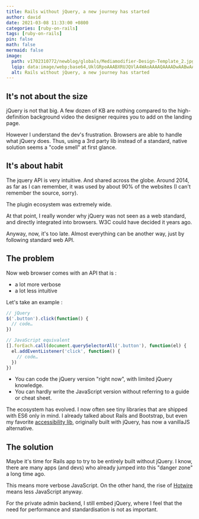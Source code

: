 ```yaml
---
title: Rails without jQuery, a new journey has started
author: david
date: 2021-03-08 11:33:00 +0800
categories: [ruby-on-rails]
tags: [ruby-on-rails]
pin: false
math: false
mermaid: false
image:
  path: v1702310772/newblog/globals/Mediamodifier-Design-Template_2.jpg
  lqip: data:image/webp;base64,UklGRpoAAABXRUJQVlA4WAoAAAAQAAAADwAABwAAQUxQSDIAAAARL0AmbZurmr57yyIiqE8oiG0bejIYEQTgqiDA9vqnsUSI6H+oAERp2HZ65qP/VIAWAFZQOCBCAAAA8AEAnQEqEAAIAAVAfCWkAALp8sF8rgRgAP7o9FDvMCkMde9PK7euH5M1m6VWoDXf2FkP3BqV0ZYbO6NA/VFIAAAA
  alt: Rails without jQuery, a new journey has started
---
```


## It's not about the size  
  
jQuery is not that big. A few dozen of KB are nothing compared to the high-definition background video the designer requires you to add on the landing page.  
  
However I understand the dev's frustration. Browsers are able to handle what jQuery does. Thus, using a 3rd party lib instead of a standard, native solution seems a "code smell" at first glance.  

  
## It's about habit  
  
The jquery API is very intuitive. And shared across the globe. Around 2014, as far as I can remember, it was used by about 90% of the websites (I can't remember the source, sorry).  
  
The plugin ecosystem was extremely wide.  
  
At that point, I really wonder why jQuery was not seen as a web standard, and directly integrated into browsers. W3C could have decided it years ago.  
  
Anyway, now, it's too late. Almost everything can be another way, just by following standard web API.  

  
## The problem  
  
Now web browser comes with an API that is :  
- a lot more verbose  
- a lot less intuitive  
  
Let's take an example :

```javascript
// jQuery
$('.button').click(function() {
  // code…
})

// JavaScript equivalent
[].forEach.call(document.querySelectorAll('.button'), function(el) {
  el.addEventListener('click', function() {
    // code…
  })
})
```

- You can code the jQuery version "right now", with limited jQuery knowledge.  
- You can hardly write the JavaScript version without referring to a guide or cheat sheet.  
  
The ecosystem has evolved. I now often see tiny libraries that are shipped with ES6 only in mind. I already talked about Rails and Bootstrap, but even my favorite [accessibility lib](https://van11y.net/), originally built with jQuery, has now a vanillaJS alternative.  
  

## The solution  
  
Maybe it's time for Rails app to try to be entirely built without jQuery. I know, there are many apps (and devs) who already jumped into this "danger zone" a long time ago.  
  
This means more verbose JavaScript. On the other hand, the rise of [Hotwire](https://hotwire.dev/) means less JavaScript anyway.  
  
For the private admin backend, I still embed jQuery, where I feel that the need for performance and standardisation is not as important.